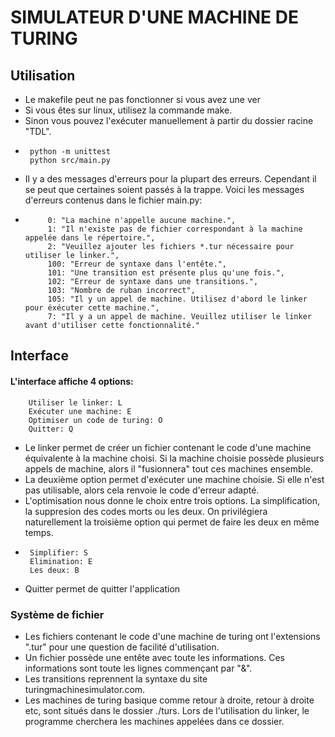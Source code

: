 # SIMULATEUR D'UNE MACHINE DE TURING
## Utilisation
 * Le makefile peut ne pas fonctionner si vous avez une ver
 * Si vous êtes sur linux, utilisez la commande make. 
 * Sinon vous pouvez l'exécuter manuellement à partir du dossier racine "TDL".
 *
        python -m unittest
        python src/main.py
 * Il y a des messages d'erreurs pour la plupart des erreurs. Cependant il se peut que certaines soient passés à la trappe. Voici les messages d'erreurs contenus dans le fichier main.py:
 *          0: "La machine n'appelle aucune machine.",
            1: "Il n'existe pas de fichier correspondant à la machine appelée dans le répertoire.",
            2: "Veuillez ajouter les fichiers *.tur nécessaire pour utiliser le linker.",
            100: "Erreur de syntaxe dans l'entête.", 
            101: "Une transition est présente plus qu'une fois.", 
            102: "Erreur de syntaxe dans une transitions.",
            103: "Nombre de ruban incorrect",
            105: "Il y un appel de machine. Utilisez d'abord le linker pour éxécuter cette machine.",
            7: "Il y a un appel de machine. Veuillez utiliser le linker avant d'utiliser cette fonctionnalité."
            
## Interface
#### L'interface affiche 4 options: 

        Utiliser le linker: L
        Exécuter une machine: E
        Optimiser un code de turing: O
        Quitter: Q

 * Le linker permet de créer un fichier contenant le code d'une machine équivalente à la machine choisi. Si la machine choisie possède plusieurs appels de machine, alors il "fusionnera" tout ces machines ensemble.
 * La deuxième option permet d'exécuter une machine choisie. Si elle n'est pas utilisable, alors cela renvoie le code d'erreur adapté.
 * L'optimisation nous donne le choix entre trois options. La simplification, la suppresion des codes morts ou les deux. On privilégiera naturellement la troisième option qui permet de faire les deux en même temps.
 * 
        Simplifier: S
        Elimination: E
        Les deux: B
 * Quitter permet de quitter l'application
 
### Système de fichier
 * Les fichiers contenant le code d'une machine de turing ont l'extensions ".tur" pour une question de facilité d'utilisation.
 * Un fichier possède une entête avec toute les informations. Ces informations sont toute les lignes commençant par "&".
 * Les transitions reprennent la syntaxe du site turingmachinesimulator.com.
 * Les machines de turing basique comme retour à droite, retour à droite etc, sont situés dans le dossier ./turs. Lors de l'utilisation du linker, le programme cherchera les machines appelées dans ce dossier.
 
    
